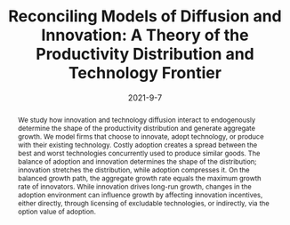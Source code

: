---
# Documentation: https://sourcethemes.com/academic/docs/managing-content/

title: 'Reconciling Models of Diffusion and Innovation: A Theory of the Productivity Distribution and Technology Frontier'
subtitle: ''
summary: ' We study how innovation and technology diffusion interact to endogenously determine the shape of the productivity distribution and generate aggregate growth.'
authors:
- Jess Benhabib
- Jesse Perla
- Christopher Tonetti
categories: []
date: '2021-9-7'
lastmod: 2021-09-07T06:20:03-07:00
featured: true
draft: false

# Featured image
# To use, add an image named `featured.jpg/png` to your page's folder.
# Focal points: Smart, Center, TopLeft, Top, TopRight, Left, Right, BottomLeft, Bottom, BottomRight.
image:
  caption: ''
  focal_point: ''
  preview_only: false

# Projects (optional).
#   Associate this post with one or more of your projects.
#   Simply enter your project's folder or file name without extension.
#   E.g. `projects = ["internal-project"]` references `content/project/deep-learning/index.md`.
projects: ["information-diffusion"]
publishDate: '2021-09-07T13:19:59.050789Z'
publication_types:
- 2
publication: '**Econometrica**'
abstract: We study how innovation and technology diffusion interact to endogenously determine the shape of the productivity distribution and generate aggregate growth. We model firms that choose to innovate, adopt technology, or produce with their existing technology. Costly adoption creates a spread between the best and worst technologies concurrently used to produce similar goods. The balance of adoption and innovation determines the shape of the distribution; innovation stretches the distribution, while adoption compresses it. On the balanced growth path, the aggregate growth rate equals the maximum growth rate of innovators. While innovation drives long-run growth, changes in the adoption environment can influence growth by affecting innovation incentives, either directly, through licensing of excludable technologies, or indirectly, via the option value of adoption.
---